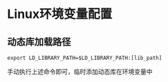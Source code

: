 # Linux环境变量配置

## 动态库加载路径

`export LD_LIBRARY_PATH=$LD_LIBRARY_PATH:[lib_path]`

手动执行上述命令即可，临时添加动态库在环境变量中